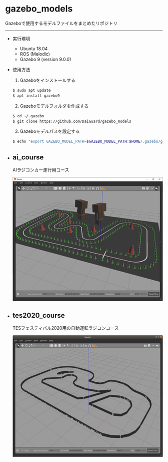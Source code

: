 # gazebo_models

Gazeboで使用するモデルファイルをまとめたリポジトリ

---

- 実行環境

  - Ubuntu 18.04
  - ROS (Melodic)
  - Gazebo 9 (version 9.0.0)

- 使用方法

  1. Gazeboをインストールする

  ```bash
  $ sudo apt update
  $ apt install gazebo9
  ```

  2. Gazeboモデルフォルダを作成する

  ```bash
  $ cd ~/.gazebo
  $ git clone https://github.com/DaiGuard/gazebo_models
  ```

  3. Gazeboモデルパスを設定する

  ```bash
  $ echo "export GAZEBO_MODEL_PATH=$GAZEBO_MODEL_PATH:$HOME/.gazebo/gazebo_models" >> ~/.bashrc 
  ```

- ## ai_course

  AIラジコンカー走行用コース

  ![](images/ai_course.png)

- ## tes2020_course

  TESフェスティバル2020用の自動運転ラジコンコース

  ![](images/tes2020_course.png)